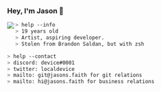 ### Hey, I'm Jason 👋<br/>

<a href="https://discord.com/users/326237293612367873">
  <img src="https://lanyard-profile-readme.vercel.app/api/326237293612367873?bg=0d1117" align="left" />
</a>

````zsh
> help --info
> 19 years old
> Artist, aspiring developer.
> Stolen from Brandon Saldan, but with zsh
````

````zsh
> help --contact
> discord: device#0001
> twitter: localdevice
> mailto: git@jasons.faith for git relations
> mailto: hi@jasons.faith for business relations
````
